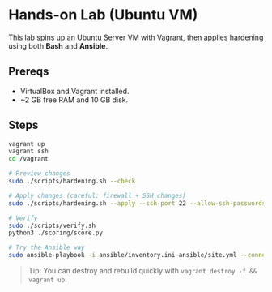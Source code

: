 # Hands-on Lab (Ubuntu VM)

This lab spins up an Ubuntu Server VM with Vagrant, then applies hardening using both **Bash** and **Ansible**.

## Prereqs
- VirtualBox and Vagrant installed.
- ~2 GB free RAM and 10 GB disk.

## Steps
```bash
vagrant up
vagrant ssh
cd /vagrant

# Preview changes
sudo ./scripts/hardening.sh --check

# Apply changes (careful: firewall + SSH changes)
sudo ./scripts/hardening.sh --apply --ssh-port 22 --allow-ssh-passwords

# Verify
sudo ./scripts/verify.sh
python3 ./scoring/score.py

# Try the Ansible way
sudo ansible-playbook -i ansible/inventory.ini ansible/site.yml --connection=local
```
> Tip: You can destroy and rebuild quickly with `vagrant destroy -f && vagrant up`.
